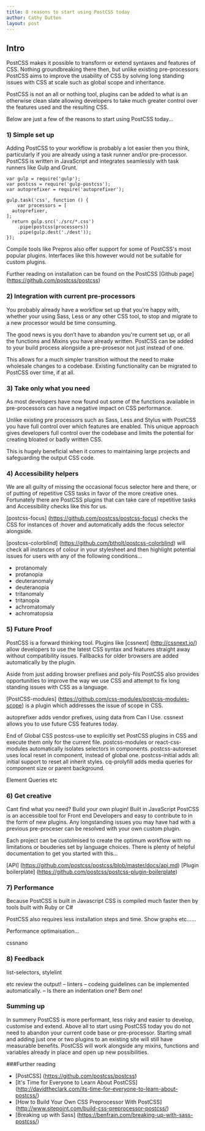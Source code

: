 ```yaml
---
title: 8 reasons to start using PostCSS today
author: Cathy Dutton
layout: post
---
```



<h2 class="heading">Intro</h2>

PostCSS makes it possible to transform or extend syntaxes and features of CSS.
Nothing groundbreaking there then, but unlike existing pre-processors PostCSS aims to improve
the usability of CSS by solving long standing issues with CSS at scale such as global scope and inheritance.

PostCSS is not an all or nothing tool, plugins can be added to what is an otherwise clean slate allowing
developers to take much greater control over the features used and the resulting CSS.

Below are just a few of the reasons to start using PostCSS today...

### 1) Simple set up

Adding PostCSS to your workflow is probably a lot easier then you think, particularly if you are already
using a task runner and/or pre-processor. PostCSS is written in JavaScript and integrates seamlessly with task runners like Gulp and Grunt.

```
var gulp = require('gulp');
var postcss = require('gulp-postcss');
var autoprefixer = require('autoprefixer');

gulp.task('css', function () {
	var processors = [
  autoprefixer,
];
  return gulp.src('./src/*.css')
    .pipe(postcss(processors))
    .pipe(gulp.dest('./dest'));
});
```

Compile tools like Prepros also offer support for some of PostCSS's most popular plugins.
Interfaces like this however would not be suitable for custom plugins.

Further reading on installation can be found on the PostCSS [Github page] (https://github.com/postcss/postcss)


### 2) Integration with current pre-processors

You probably already have a workflow set up that you're happy with, whether your using Sass, Less or any other CSS tool,
to stop and migrate to a new processor would be time consuming.

The good news is you don’t have to abandon you're current set up, or all the functions
and Mixins you have already written. PostCSS can be added to your build process alongside a
pre-prosesor not just instead of one.

This allows for a much simpler transition without the need to make wholesale changes to a codebase.
Existing functionality can be migrated to PostCSS over time, if at all.


### 3) Take only what you need

As most developers have now found out some of the functions available in pre-processors
can have a negative impact on CSS performance.

Unlike existing pre processors such as Sass, Less and Stylus with PostCSS you have full control over which features are enabled.
This unique approach gives developers full control over the codebase and limits the potential for creating bloated or badly written CSS.

This is hugely beneficial when it comes to maintaining large projects and safeguarding the output CSS code.

### 4) Accessibility helpers

We are all guilty of missing the occasional focus selector here and there, or of putting of repetitive CSS tasks in favor of the
more creative ones. Fortunately there are PostCSS plugins that can take care of repetitive tasks and Accessibility checks like this for us.

[postcss-focus] (https://github.com/postcss/postcss-focus) checks the CSS for instances of :hover and automatically adds the :focus selector
alongside.

[postcss-colorblind] (https://github.com/btholt/postcss-colorblind) will check all instances of colour in your stylesheet and then 
highlight potential issues for users with any of the following conditions...

*   protanomaly
*   protanopia
*   deuteranomaly
*   deuteranopia
*   tritanomaly
*   tritanopia
*   achromatomaly
*   achromatopsia


### 5) Future Proof

PostCSS is a forward thinking tool. Plugins like [cssnext] (http://cssnext.io/) allow developers to use the latest CSS syntax
and features straight away without compatibility issues. Fallbacks for older browsers are added automatically
by the plugin.

Aside from just adding browser prefixes and poly-fils PostCSS also provides opportunities to improve the way we use CSS 
and attempt to fix long standing issues with CSS as a language.

[PostCSS-modules] (https://github.com/css-modules/postcss-modules-scope) is a plugin which addresses the issue of scope in CSS.

autoprefixer adds vendor prefixes, using data from Can I Use.
cssnext allows you to use future CSS features today.

End of Global CSS
postcss-use to explicitly set PostCSS plugins in CSS and execute them only for the current file.
postcss-modules or react-css-modules automatically isolates selectors in components.
postcss-autoreset uses local reset in component, instead of global one.
postcss-initial adds all: initial support to reset all inherit styles.
cq-prolyfill adds media queries for component size or parent background.


Element Queries
etc








### 6) Get creative

Cant find what you need? Build your own plugin! Built in JavaScript PostCSS is an accessible tool for Front end Developers and easy to contribute to in the form
of new plugins. Any longstanding issues you may have had with a previous pre-proceser can be resolved with your
own custom plugin.

Each project can be custolmised to create the optimum workflow with no limitations or bouderies set by language choices.
There is plenty of helpful documentation to get you started with this...

[API] (https://github.com/postcss/postcss/blob/master/docs/api.md)
[Plugin boilerplate] (https://github.com/postcss/postcss-plugin-boilerplate)


### 7) Performance

Because PostCSS is built in Javascript CSS is compiled much faster then by tools built with Ruby or C#

PostCSS also requires less installation steps and time.
Show graphs etc......

Performance optimaisation...

cssnano




### 8) Feedback

list-selectors, stylelint

 etc review the output! – linters – codeing guidelines can be implemented automatically. –
 Is there an indentation one? Bem one!


### Summing up

In summery PostCSS is more performant, less risky and easier to develop, customise and extend. Above all to start using
PostCSS today you do not need to abandon your current code base or pre-processor. Starting small and adding just one
or two plugins to an existing site will still have measurable benefits. PostCSS will work alongside any mixins, functions
and variables already in place and open up new possibilities.


###Further reading

*   [PostCSS] (https://github.com/postcss/postcss)
*   [It's Time for Everyone to Learn About PostCSS] (http://davidtheclark.com/its-time-for-everyone-to-learn-about-postcss/)
*   [How to Build Your Own CSS Preprocessor With PostCSS] (http://www.sitepoint.com/build-css-preprocessor-postcss/)
*   [Breaking up with Sass] (https://benfrain.com/breaking-up-with-sass-postcss/)
